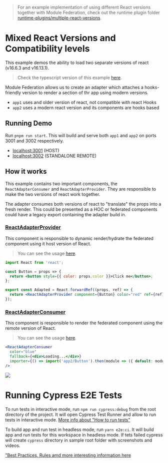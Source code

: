 > For an example implementation of using different React versions together with Module Federation, check out the runtime plugin folder [runtime-plugins/multiple-react-versions](https://github.com/module-federation/module-federation-examples/tree/master/runtime-plugins/multiple-react-versions).

# Mixed React Versions and Compatibility levels

This example demos the ability to load two separate versions of react (v16.6.3 and v16.13.1).

> Check the typescript version of this example [here](../different-react-versions-typescript/README.md).

Module Federation allows us to create an adapter which attaches a hooks-friendly version to render a section of thr app using modern versions.

- `app1` uses and older version of react, not compatible with react Hooks
- `app2` uses a modern react version and its components are hooks based

## Running Demo

Run `pnpm run start`. This will build and serve both `app1` and `app2` on ports 3001 and 3002 respectively.

- [localhost:3001](http://localhost:3001/) (HOST)
- [localhost:3002](http://localhost:3002/) (STANDALONE REMOTE)

## How it works

This example contains two important components, the `ReactAdapterConsumer` and `ReactAdapterProvider`. They are responsible to make the two versions of react work together.

The adapter consumes both versions of react to "translate" the props into a fresh render. This could be presented as a HOC or federated components could have a legacy export containing the adapter build in.

### [ReactAdapterProvider](./app2/src/components/ReactAdapterProvider.js)

This component is responsible to dynamic render/hydrate the federated component using it host version of React.

> You can see the usage [here](./app2/src/components/ModernReactComponent.js#24).

```jsx
import React from 'react';

const Button = props => {
  return <button style={{ color: props.color }}>Click me</button>;
};

export const Adapted = React.forwardRef((props, ref) => {
  return <ReactAdapterProvider component={Button} color="red" ref={ref} />;
});
```

### [ReactAdapterConsumer](./app1/src/components/ReactAdapterConsumer.js)

This component is responsible to render the federated component using the remote version of React.

> You can see the usage [here](./app1/src/components/App.js#29).

```jsx
<ReactAdapterConsumer
  color="blue"
  fallback={<div>Loading...</div>}
  importer={() => import('app2/Button').then(module => ({ default: module.Adapted }))}
/>
```

<img src="https://ssl.google-analytics.com/collect?v=1&t=event&ec=email&ea=open&t=event&tid=UA-120967034-1&z=1589682154&cid=ae045149-9d17-0367-bbb0-11c41d92b411&dt=ModuleFederationExamples&dp=/email/DifferentReactVersions">

# Running Cypress E2E Tests

To run tests in interactive mode, run `npm run cypress:debug` from the root directory of the project. It will open Cypress Test Runner and allow to run tests in interactive mode. [More info about "How to run tests"](../../cypress/README.md#how-to-run-tests)

To build app and run test in headless mode, run `yarn e2e:ci`. It will build app and run tests for this workspace in headless mode. If tets failed cypress will create `cypress` directory in sample root folder with screenshots and videos.

["Best Practices, Rules amd more interesting information here](../../cypress/README.md)
